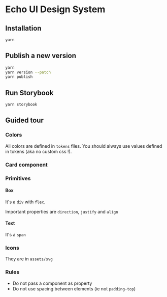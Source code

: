 # Echo UI Design System

## Installation

```bash
yarn
```

## Publish a new version

```bash
yarn
yarn version --patch
yarn publish
```

## Run Storybook

```bash
yarn storybook
```


## Guided tour

### Colors

All colors are defined in `tokens` files.
You should always use values defined in tokens (aka no custom css !).

### Card component

### Primitives

#### Box

It's a `div` with `flex`.

Important properties are `direction`, `justify` and `align`

#### Text

It's a `span`

### Icons

They are in `assets/svg`

### Rules

- Do not pass a component as property
- Do not use spacing between elements (ie not `padding-top`)
